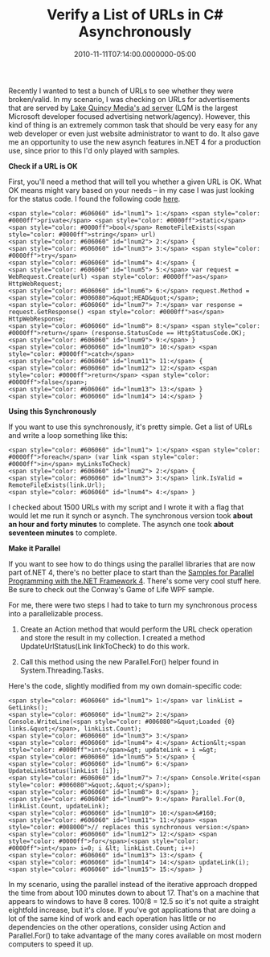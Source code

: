 ﻿---
title: Verify a List of URLs in C# Asynchronously
date: "2010-11-11T07:14:00.0000000-05:00"
description: Recently I wanted to test a bunch of URLs to see whether they were
featuredImage: /img/web-address.jpg
---

Recently I wanted to test a bunch of URLs to see whether they were broken/valid. In my scenario, I was checking on URLs for advertisements that are served by [Lake Quincy Media's ad server](http://lakequincy.com/) (LQM is the largest Microsoft developer focused advertising network/agency). However, this kind of thing is an extremely common task that should be very easy for any web developer or even just website administrator to want to do. It also gave me an opportunity to use the new asynch features in.NET 4 for a production use, since prior to this I'd only played with samples.

**Check if a URL is OK**

First, you'll need a method that will tell you whether a given URL is OK. What OK means might vary based on your needs – in my case I was just looking for the status code. I found the following code [here](http://stackoverflow.com/questions/924679/c-how-can-i-check-if-a-url-exists-is-valid/3808841#3808841).



```
<span style="color: #606060" id="lnum1"> 1:</span> <span style="color: #0000ff">private</span> <span style="color: #0000ff">static</span> <span style="color: #0000ff">bool</span> RemoteFileExists(<span style="color: #0000ff">string</span> url)
<span style="color: #606060" id="lnum2"> 2:</span> {
<span style="color: #606060" id="lnum3"> 3:</span> <span style="color: #0000ff">try</span>
<span style="color: #606060" id="lnum4"> 4:</span> {
<span style="color: #606060" id="lnum5"> 5:</span> var request = WebRequest.Create(url) <span style="color: #0000ff">as</span> HttpWebRequest;
<span style="color: #606060" id="lnum6"> 6:</span> request.Method = <span style="color: #006080">&quot;HEAD&quot;</span>;
<span style="color: #606060" id="lnum7"> 7:</span> var response = request.GetResponse() <span style="color: #0000ff">as</span> HttpWebResponse;
<span style="color: #606060" id="lnum8"> 8:</span> <span style="color: #0000ff">return</span> (response.StatusCode == HttpStatusCode.OK);
<span style="color: #606060" id="lnum9"> 9:</span> }
<span style="color: #606060" id="lnum10"> 10:</span> <span style="color: #0000ff">catch</span>
<span style="color: #606060" id="lnum11"> 11:</span> {
<span style="color: #606060" id="lnum12"> 12:</span> <span style="color: #0000ff">return</span> <span style="color: #0000ff">false</span>;
<span style="color: #606060" id="lnum13"> 13:</span> }
<span style="color: #606060" id="lnum14"> 14:</span> }
```

**Using this Synchronously**

If you want to use this synchronously, it's pretty simple. Get a list of URLs and write a loop something like this:

```
<span style="color: #606060" id="lnum1"> 1:</span> <span style="color: #0000ff">foreach</span> (var link <span style="color: #0000ff">in</span> myLinksToCheck)
<span style="color: #606060" id="lnum2"> 2:</span> {
<span style="color: #606060" id="lnum3"> 3:</span> link.IsValid = RemoteFileExists(link.Url);
<span style="color: #606060" id="lnum4"> 4:</span> }
```

I checked about 1500 URLs with my script and I wrote it with a flag that would let me run it synch or asynch. The synchronous version took **about an hour and forty minutes** to complete. The asynch one took **about seventeen minutes** to complete.

**Make it Parallel**

If you want to see how to do things using the parallel libraries that are now part of.NET 4, there's no better place to start than the [Samples for Parallel Programming with the.NET Framework 4](http://code.msdn.microsoft.com/ParExtSamples). There's some very cool stuff here. Be sure to check out the Conway's Game of Life WPF sample.

For me, there were two steps I had to take to turn my synchronous process into a parallelizable process.

1. Create an Action<T> method that would perform the URL check operation and store the result in my collection. I created a method UpdateUrlStatus(Link linkToCheck) to do this work.

2. Call this method using the new Parallel.For() helper found in System.Threading.Tasks.

Here's the code, slightly modified from my own domain-specific code:

```
<span style="color: #606060" id="lnum1"> 1:</span> var linkList = GetLinks();
<span style="color: #606060" id="lnum2"> 2:</span> Console.WriteLine(<span style="color: #006080">&quot;Loaded {0} links.&quot;</span>, linkList.Count);
<span style="color: #606060" id="lnum3"> 3:</span>
<span style="color: #606060" id="lnum4"> 4:</span> Action&lt;<span style="color: #0000ff">int</span>&gt; updateLink = i =&gt;
<span style="color: #606060" id="lnum5"> 5:</span> {
<span style="color: #606060" id="lnum6"> 6:</span> UpdateLinkStatus(linkList [i]);
<span style="color: #606060" id="lnum7"> 7:</span> Console.Write(<span style="color: #006080">&quot;.&quot;</span>);
<span style="color: #606060" id="lnum8"> 8:</span> };
<span style="color: #606060" id="lnum9"> 9:</span> Parallel.For(0, linkList.Count, updateLink);
<span style="color: #606060" id="lnum10"> 10:</span>&#160;
<span style="color: #606060" id="lnum11"> 11:</span> <span style="color: #008000">// replaces this synchronous version:</span>
<span style="color: #606060" id="lnum12"> 12:</span> <span style="color: #0000ff">for</span>(<span style="color: #0000ff">int</span> i=0; i &lt; linkList.Count; i++)
<span style="color: #606060" id="lnum13"> 13:</span> {
<span style="color: #606060" id="lnum14"> 14:</span> updateLink(i);
<span style="color: #606060" id="lnum15"> 15:</span> }
```

In my scenario, using the parallel instead of the iterative approach dropped the time from about 100 minutes down to about 17. That's on a machine that appears to windows to have 8 cores. 100/8 = 12.5 so it's not quite a straight eightfold increase, but it's close. If you've got applications that are doing a lot of the same kind of work and each operation has little or no dependencies on the other operations, consider using Action<T> and Parallel.For() to take advantage of the many cores available on most modern computers to speed it up.

